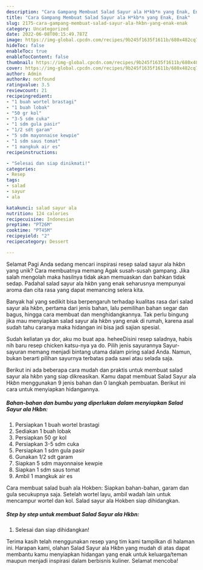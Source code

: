 ```yaml
---
description: "Cara Gampang Membuat Salad Sayur ala H*kb*n yang Enak, Enak"
title: "Cara Gampang Membuat Salad Sayur ala H*kb*n yang Enak, Enak"
slug: 2175-cara-gampang-membuat-salad-sayur-ala-hkbn-yang-enak-enak
category: Uncategorized
date: 2022-06-08T00:15:49.787Z
image: https://img-global.cpcdn.com/recipes/9b245f1635f1611b/680x482cq70/salad-sayur-ala-hkbn-foto-resep-utama.jpg
hideToc: false
enableToc: true
enableTocContent: false
thumbnail: https://img-global.cpcdn.com/recipes/9b245f1635f1611b/680x482cq70/salad-sayur-ala-hkbn-foto-resep-utama.jpg
cover: https://img-global.cpcdn.com/recipes/9b245f1635f1611b/680x482cq70/salad-sayur-ala-hkbn-foto-resep-utama.jpg
author: Admin
authorAv: notfound
ratingvalue: 3.5
reviewcount: 21
recipeingredient:
- "1 buah wortel brastagi"
- "1 buah lobak"
- "50 gr kol"
- "3-5 sdm cuka"
- "1 sdm gula pasir"
- "1/2 sdt garam"
- "5 sdm mayonnaise kewpie"
- "1 sdm saus tomat"
- "1 mangkuk air es"
recipeinstructions:

- "Selesai dan siap dinikmati!"
categories:
- Resep
tags:
- salad
- sayur
- ala

katakunci: salad sayur ala 
nutrition: 124 calories
recipecuisine: Indonesian
preptime: "PT26M"
cooktime: "PT45M"
recipeyield: "2"
recipecategory: Dessert

---
```



Selamat Pagi Anda sedang mencari inspirasi resep salad sayur ala h*kb*n yang unik? Cara membuatnya memang Agak susah-susah gampang. Jika salah mengolah maka hasilnya tidak akan memuaskan dan bahkan tidak sedap. Padahal salad sayur ala h*kb*n yang enak seharusnya mempunyai aroma dan cita rasa yang dapat memancing selera kita.


Banyak hal yang sedikit bisa berpengaruh terhadap kualitas rasa dari salad sayur ala h*kb*n, pertama dari jenis bahan, lalu pemilihan bahan segar dan bagus, hingga cara membuat dan menghidangkannya. Tak perlu bingung jika mau menyiapkan salad sayur ala h*kb*n yang enak di rumah, karena asal sudah tahu caranya maka hidangan ini bisa jadi sajian spesial.

Sudah keliatan ya dor, aku mo buat apa. heheeDisini resep saladnya, habis nih baru resep chicken katsu-nya ya do. Pilih jenis sayurannya Sayur-sayuran memang menjadi bintang utama dalam piring salad Anda. Namun, bukan berarti pilihan sayurnya terbatas pada sawi atau selada saja.


Berikut ini ada beberapa cara mudah dan praktis untuk membuat salad sayur ala h*kb*n yang siap dikreasikan. Kamu dapat membuat Salad Sayur ala H*kb*n menggunakan 9 jenis bahan dan 0 langkah pembuatan. Berikut ini cara untuk menyiapkan hidangannya.

<!--inarticleads1-->

##### Bahan-bahan dan bumbu yang diperlukan dalam menyiapkan Salad Sayur ala H*kb*n:

1. Persiapkan 1 buah wortel brastagi
1. Sediakan 1 buah lobak
1. Persiapkan 50 gr kol
1. Persiapkan 3-5 sdm cuka
1. Persiapkan 1 sdm gula pasir
1. Gunakan 1/2 sdt garam
1. Siapkan 5 sdm mayonnaise kewpie
1. Siapkan 1 sdm saus tomat
1. Ambil 1 mangkuk air es


Cara membuat salad buah ala Hokben: Siapkan bahan-bahan, garam dan gula secukupnya saja. Setelah wortel layu, ambil wadah lain untuk mencampur wortel dan kol. Salad sayur ala Hokben siap dihidangkan. 

<!--inarticleads2-->

##### Step by step untuk membuat Salad Sayur ala H*kb*n:


1. Selesai dan siap dihidangkan!



Terima kasih telah menggunakan resep yang tim kami tampilkan di halaman ini. Harapan kami, olahan Salad Sayur ala H*kb*n yang mudah di atas dapat membantu kamu menyiapkan hidangan yang enak untuk keluarga/teman maupun menjadi inspirasi dalam berbisnis kuliner. Selamat mencoba!
